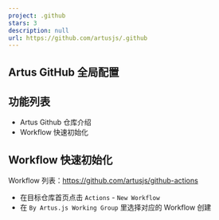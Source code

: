 ```yaml
---
project: .github
stars: 3
description: null
url: https://github.com/artusjs/.github
---
```


Artus GitHub 全局配置
-----------------

功能列表
----

-   Artus Github 仓库介绍
-   Workflow 快速初始化

Workflow 快速初始化
--------------

Workflow 列表：https://github.com/artusjs/github-actions

-   在目标仓库首页点击 `Actions` - `New Workflow`
-   在 `By Artus.js Working Group` 里选择对应的 Workflow 创建
